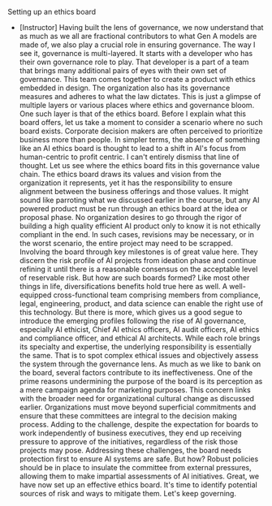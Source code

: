Setting up an ethics board
- [Instructor] Having built the lens of governance, we now understand that as much as we all are fractional contributors to what Gen A models are made of, we also play a crucial role in ensuring governance. The way I see it, governance is multi-layered. It starts with a developer who has their own governance role to play. That developer is a part of a team that brings many additional pairs of eyes with their own set of governance. This team comes together to create a product with ethics embedded in design. The organization also has its governance measures and adheres to what the law dictates. This is just a glimpse of multiple layers or various places where ethics and governance bloom. One such layer is that of the ethics board. Before I explain what this board offers, let us take a moment to consider a scenario where no such board exists. Corporate decision makers are often perceived to prioritize business more than people. In simpler terms, the absence of something like an AI ethics board is thought to lead to a shift in AI's focus from human-centric to profit centric. I can't entirely dismiss that line of thought. Let us see where the ethics board fits in this governance value chain. The ethics board draws its values and vision from the organization it represents, yet it has the responsibility to ensure alignment between the business offerings and those values. It might sound like parroting what we discussed earlier in the course, but any AI powered product must be run through an ethics board at the idea or proposal phase. No organization desires to go through the rigor of building a high quality efficient AI product only to know it is not ethically compliant in the end. In such cases, revisions may be necessary, or in the worst scenario, the entire project may need to be scrapped. Involving the board through key milestones is of great value here. They discern the risk profile of AI projects from ideation phase and continue refining it until there is a reasonable consensus on the acceptable level of reservable risk. But how are such boards formed? Like most other things in life, diversifications benefits hold true here as well. A well-equipped cross-functional team comprising members from compliance, legal, engineering, product, and data science can enable the right use of this technology. But there is more, which gives us a good segue to introduce the emerging profiles following the rise of AI governance, especially AI ethicist, Chief AI ethics officers, AI audit officers, AI ethics and compliance officer, and ethical AI architects. While each role brings its specialty and expertise, the underlying responsibility is essentially the same. That is to spot complex ethical issues and objectively assess the system through the governance lens. As much as we like to bank on the board, several factors contribute to its ineffectiveness. One of the prime reasons undermining the purpose of the board is its perception as a mere campaign agenda for marketing purposes. This concern links with the broader need for organizational cultural change as discussed earlier. Organizations must move beyond superficial commitments and ensure that these committees are integral to the decision making process. Adding to the challenge, despite the expectation for boards to work independently of business executives, they end up receiving pressure to approve of the initiatives, regardless of the risk those projects may pose. Addressing these challenges, the board needs protection first to ensure AI systems are safe. But how? Robust policies should be in place to insulate the committee from external pressures, allowing them to make impartial assessments of AI initiatives. Great, we have now set up an effective ethics board. It's time to identify potential sources of risk and ways to mitigate them. Let's keep governing.